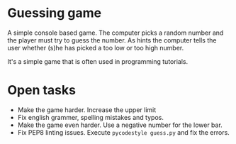 # Guessing game

A simple console based game. The computer picks a random number and the player
must try to guess the number. As hints the computer tells the user whether
(s)he has picked a too low or too high number.

It's a simple game that is often used in programming tutorials.

# Open tasks

* Make the game harder. Increase the upper limit
* Fix english grammer, spelling mistakes and typos.
* Make the game even harder. Use a negative number for the lower bar.
* Fix PEP8 linting issues. Execute `pycodestyle guess.py` and fix the errors.
